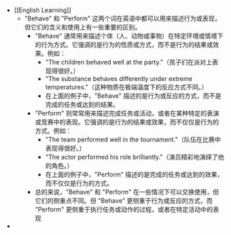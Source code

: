 - [[English Learning]]
	- "Behave" 和 "Perform" 这两个词在英语中都可以用来描述行为或表现，但它们的含义和使用上有一些重要的区别。
		- "Behave" 通常用来描述个体（人、动物或事物）在特定环境或情境下的行为方式。它强调的是行为的性质或方式，而不是行为的结果或效果。例如：
			- "The children behaved well at the party."（孩子们在派对上表现得很好。）
			- "The substance behaves differently under extreme temperatures."（这种物质在极端温度下的反应方式不同。）
			- 在上面的例子中，"Behave" 描述的是行为或反应的方式，而不是完成的任务或达到的结果。
		- "Perform" 则常常用来描述完成任务或活动，或者在某种特定的表演或竞赛中的表现。它强调的是行为的结果或效果，而不仅仅是行为的方式。例如：
			- "The team performed well in the tournament."（队伍在比赛中表现得很好。）
			- "The actor performed his role brilliantly."（演员精彩地演绎了他的角色。）
			- 在上面的例子中，"Perform" 描述的是完成的任务或达到的效果，而不仅仅是行为的方式。
		- 总的来说，"Behave" 和 "Perform" 在一些情况下可以交换使用，但它们的侧重点不同。但 "Behave" 更侧重于行为或反应的方式，而 "Perform" 更侧重于执行任务或动作的过程，或者在特定活动中的表现
-